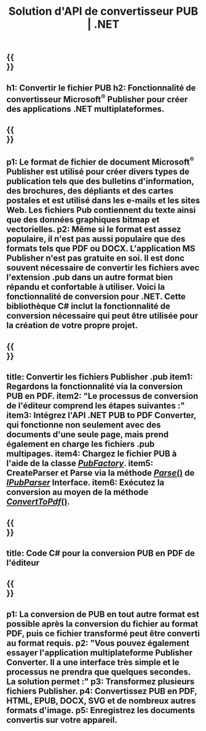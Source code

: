 ﻿---
translation: true
template: /_templates/conversion-net.md
title: Solution d'API de convertisseur PUB | .NET
url: /net/conversion/
description: Convertissez des fichiers Microsoft Publisher par programmation via C# .NET. Solution API simple pour créer votre projet Java de convertisseur PUB.
metakeywords: convertisseur net pub, convertir le fichier pub net, convertisseur pub c#, convertir le fichier pub c#
family: pub
platformtag: net
feature: conversion
---

{{<section banner>}}
---
h1: Convertir le fichier PUB
h2: Fonctionnalité de convertisseur Microsoft<sup>®</sup> Publisher pour créer des applications .NET multiplateformes.
---

{{<section overview>}}
---
p1: Le format de fichier de document Microsoft<sup>®</sup> Publisher est utilisé pour créer divers types de publication tels que des bulletins d'information, des brochures, des dépliants et des cartes postales et est utilisé dans les e-mails et les sites Web. Les fichiers Pub contiennent du texte ainsi que des données graphiques bitmap et vectorielles.
p2: Même si le format est assez populaire, il n'est pas aussi populaire que des formats tels que PDF ou DOCX. L'application MS Publisher n'est pas gratuite en soi. Il est donc souvent nécessaire de convertir les fichiers avec l'extension .pub dans un autre format bien répandu et confortable à utiliser. Voici la fonctionnalité de conversion pour .NET. Cette bibliothèque C# inclut la fonctionnalité de conversion nécessaire qui peut être utilisée pour la création de votre propre projet.
---

{{<section feature1>}}
---
title: Convertir les fichiers Publisher .pub
item1: Regardons la fonctionnalité via la conversion PUB en PDF.
item2: "Le processus de conversion de l'éditeur comprend les étapes suivantes :"
item3: Intégrez l'API .NET PUB to PDF Converter, qui fonctionne non seulement avec des documents d'une seule page, mais prend également en charge les fichiers .pub multipages.
item4: Chargez le fichier PUB à l'aide de la classe [*PubFactory*](https://reference.aspose.com/pub/net/aspose.pub/pubfactory/).
item5: CreateParser et Parse via la méthode [*Parse*()](https://reference.aspose.com/pub/net/aspose.pub/ipubparser/parse/) de [*IPubParser*](https://reference.aspose.com/pub/net/aspose.pub/ipubparser/) Interface.
item6: Exécutez la conversion au moyen de la méthode [*ConvertToPdf*()](https://reference.aspose.com/pub/net/aspose.pub/ipdfconverter/converttopdf/).
---

{{<section codeexample>}}
---
title: Code C# pour la conversion PUB en PDF de l'éditeur
---

{{<section summary>}}
---
p1: La conversion de PUB en tout autre format est possible après la conversion du fichier au format PDF, puis ce fichier transformé peut être converti au format requis.
p2: "Vous pouvez également essayer l'application multiplateforme Publisher Converter. Il a une interface très simple et le processus ne prendra que quelques secondes. La solution permet :"
p3: Transformez plusieurs fichiers Publisher.
p4: Convertissez PUB en PDF, HTML, EPUB, DOCX, SVG et de nombreux autres formats d'image.
p5: Enregistrez les documents convertis sur votre appareil.
---
